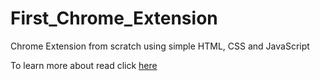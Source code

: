 # First_Chrome_Extension
Chrome Extension from scratch using simple HTML, CSS and JavaScript

To learn more about read click <a href="">here</a>
